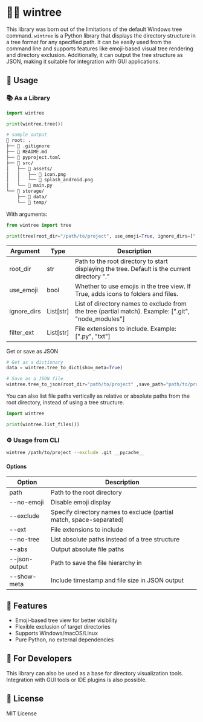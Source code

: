 # 📁🌳 wintree

This library was born out of the limitations of the default Windows tree command.
`wintree` is a Python library that displays the directory structure in a tree format for any specified path.
It can be easily used from the command line and supports features like emoji-based visual tree rendering and directory exclusion.
Additionally, it can output the tree structure as JSON, making it suitable for integration with GUI applications.

## 🚀 Usage

### 📚️ As a Library

```py
import wintree

print(wintree.tree())
```

```bash
# sample output
📂 root: .
├── 📄 .gitignore
├── 📄 README.md
├── 📄 pyproject.toml
├── 📁 src/
│   ├── 📁 assets/
│   │   ├── 📄 icon.png
│   │   └── 📄 splash_android.png
│   └── 📄 main.py
└── 📁 storage/
    ├── 📁 data/
    └── 📁 temp/
```

With arguments:

```py
from wintree import tree

print(tree(root_dir="/path/to/project", use_emoji=True, ignore_dirs=[".git", "__pycache__"], filter_exts=[".py",".txt"]))
```

| Argument    | Type      | Description                                                                                         |
| ----------- | --------- | --------------------------------------------------------------------------------------------------- |
| root_dir    | str       | Path to the root directory to start displaying the tree. Default is the current directory "."       |
| use_emoji   | bool      | Whether to use emojis in the tree view. If True, adds icons to folders and files.                   |
| ignore_dirs | List[str] | List of directory names to exclude from the tree (partial match). Example: [".git", "node_modules"] |
| filter_ext  | List[str] | File extensions to include. Example: [".py", "txt"]                                                 |

Get or save as JSON

```py
# Get as a dictionary
data = wintree.tree_to_dict(show_meta=True)

# Save as a JSON file
wintree.tree_to_json(root_dir="path/to/project" ,save_path="path/to/project_tree.json")
```

You can also list file paths vertically as relative or absolute paths from the root directory, instead of using a tree structure.

```py
import wintree

print(wintree.list_files())
```

### ⚙️ Usage from CLI

```bash
wintree /path/to/project --exclude .git __pycache__
```

#### Options

| Option        | Description                                                         |
| ------------- | ------------------------------------------------------------------- |
| path          | Path to the root directory                                          |
| --no-emoji    | Disable emoji display                                               |
| --exclude     | Specify directory names to exclude (partial match, space-separated) |
| --ext         | File extensions to include                                          |
| --no-tree     | List absolute paths instead of a tree structure                     |
| --abs         | Output absolute file paths                                          |
| --json-output | Path to save the file hierarchy in                                  |
| --show-meta   | Include timestamp and file size in JSON output                      |

## 📌 Features

- Emoji-based tree view for better visibility
- Flexible exclusion of target directories
- Supports Windows/macOS/Linux
- Pure Python, no external dependencies

## 🧪 For Developers

This library can also be used as a base for directory visualization tools. Integration with GUI tools or IDE plugins is also possible.

## 📄 License

MIT License
